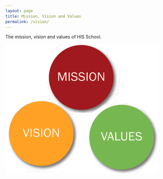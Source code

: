 ```yaml
---
layout: page
title: Mission, Vision and Values
permalink: /vision/
---
```


The mission, vision and values of HIS School.

![Vision](/assets/img/mission-vision-values.png)
